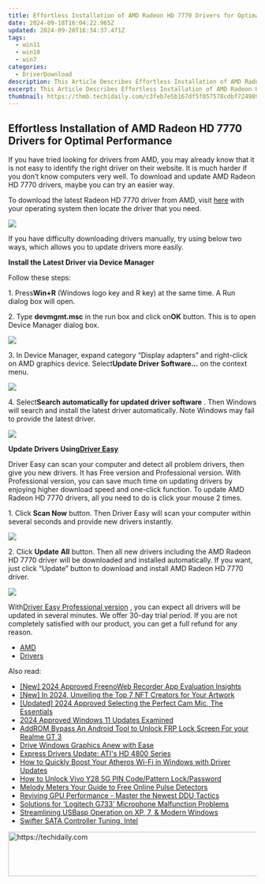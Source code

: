 ```yaml
---
title: Effortless Installation of AMD Radeon HD 7770 Drivers for Optimal Performance
date: 2024-09-18T16:04:22.965Z
updated: 2024-09-20T16:34:37.471Z
tags:
  - win11
  - win10
  - win7
categories:
  - DriverDownload
description: This Article Describes Effortless Installation of AMD Radeon HD 7770 Drivers for Optimal Performance
excerpt: This Article Describes Effortless Installation of AMD Radeon HD 7770 Drivers for Optimal Performance
thumbnail: https://thmb.techidaily.com/c3feb7e5b167df5f057578cdbf724989b5f25148052cd8949359804b1109e7ca.png
---
```


## Effortless Installation of AMD Radeon HD 7770 Drivers for Optimal Performance

If you have tried looking for drivers from AMD, you may already know that it is not easy to identify the right driver on their website. It is much harder if you don’t know computers very well. To download and update AMD Radeon HD 7770 drivers, maybe you can try an easier way.   
  
To download the latest Radeon HD 7770 driver from AMD, visit [here](http://support.amd.com/en-us/download)  with your operating system then locate the driver that you need.   
  
![](https://images.drivereasy.com/wp-content/uploads/2016/12/img_58609d78db84c.jpg) 

  
 If you have difficulty downloading drivers manually, try using below two ways, which allows you to update drivers more easily.  
  
**Install the Latest Driver via Device Manager**   
  
 Follow these steps:  
  
 1\. Press**Win+R** (Windows logo key and R key) at the same time. A Run dialog box will open.  
  
 2\. Type **devmgmt.msc** in the run box and click on**OK** button. This is to open Device Manager dialog box.  
  
![](https://images.drivereasy.com/wp-content/uploads/2016/12/img_584f660f72d5c.png)   
  
 3\. In Device Manager, expand category “Display adapters” and right-click on AMD graphics device. Select**Update Driver Software…** on the context menu.  
  
![](https://images.drivereasy.com/wp-content/uploads/2016/12/img_584f66edb111a.png)   
  
 4\. Select**Search automatically for updated driver software** . Then Windows will search and install the latest driver automatically. Note Windows may fail to provide the latest driver.  
  
![](https://images.drivereasy.com/wp-content/uploads/2016/12/img_584f671be8f46.png) 

  
 **Update Drivers Using[Driver Easy](https://tools.techidaily.com/drivereasy/download/)**   
  
 Driver Easy can scan your computer and detect all problem drivers, then give you new drivers. It has Free version and Professional version. With Professional version, you can save much time on updating drivers by enjoying higher download speed and one-click function.  To update AMD Radeon HD 7770 drivers, all you need to do is click your mouse 2 times.   
  
1\. Click **Scan Now**  button. Then Driver Easy will scan your computer within several seconds and provide new drivers instantly.   
  
![](https://images.drivereasy.com/wp-content/uploads/2017/04/img_58f0968c5a491.png) 
  
  
2\. Click **Update**  **All** button. Then all new drivers including the AMD Radeon HD 7770 driver will be downloaded and installed automatically. If you want, just click “Update” button to download and install AMD Radeon HD 7770 driver.   
  
![](https://images.drivereasy.com/wp-content/uploads/2017/04/img_58f09789ed3fd.jpg) 

  
 With[Driver Easy Professional version](https://tools.techidaily.com/drivereasy/download/) , you can expect all drivers will be updated in several minutes. We offer 30-day trial period. If you are not completely satisfied with our product, you can get a full refund for any reason. 

* [AMD](https://tools.techidaily.com/drivereasy/download/)
* [Drivers](https://tools.techidaily.com/drivereasy/download/)

<ins class="adsbygoogle"
     style="display:block"
     data-ad-format="autorelaxed"
     data-ad-client="ca-pub-7571918770474297"
     data-ad-slot="1223367746"></ins>

<ins class="adsbygoogle"
     style="display:block"
     data-ad-client="ca-pub-7571918770474297"
     data-ad-slot="8358498916"
     data-ad-format="auto"
     data-full-width-responsive="true"></ins>

<span class="atpl-alsoreadstyle">Also read:</span>
<div><ul>
<li><a href="https://on-screen-recording.techidaily.com/new-2024-approved-freenoweb-recorder-app-evaluation-insights/"><u>[New] 2024 Approved FreenoWeb Recorder App Evaluation Insights</u></a></li>
<li><a href="https://fox-helps.techidaily.com/new-in-2024-unveiling-the-top-7-nft-creators-for-your-artwork/"><u>[New] In 2024, Unveiling the Top 7 NFT Creators for Your Artwork</u></a></li>
<li><a href="https://fox-links.techidaily.com/updated-2024-approved-selecting-the-perfect-cam-mic-the-essentials/"><u>[Updated] 2024 Approved Selecting the Perfect Cam Mic, The Essentials</u></a></li>
<li><a href="https://fox-boxes.techidaily.com/2024-approved-windows-11-updates-examined/"><u>2024 Approved Windows 11 Updates Examined</u></a></li>
<li><a href="https://android-frp.techidaily.com/addrom-bypass-an-android-tool-to-unlock-frp-lock-screen-for-your-realme-gt-3-by-drfone-android/"><u>AddROM Bypass An Android Tool to Unlock FRP Lock Screen For your Realme GT 3</u></a></li>
<li><a href="https://driver-install.techidaily.com/drive-windows-graphics-anew-with-ease/"><u>Drive Windows Graphics Anew with Ease</u></a></li>
<li><a href="https://driver-install.techidaily.com/express-drivers-update-atis-hd-4800-series/"><u>Express Drivers Update: ATI's HD 4800 Series</u></a></li>
<li><a href="https://driver-install.techidaily.com/how-to-quickly-boost-your-atheros-wi-fi-in-windows-with-driver-updates/"><u>How to Quickly Boost Your Atheros Wi-Fi in Windows with Driver Updates</u></a></li>
<li><a href="https://unlock-android.techidaily.com/how-to-unlock-vivo-y28-5g-pin-codepattern-lockpassword-by-drfone-android/"><u>How to Unlock Vivo Y28 5G PIN Code/Pattern Lock/Password</u></a></li>
<li><a href="https://fox-access.techidaily.com/melody-meters-your-guide-to-free-online-pulse-detectors/"><u>Melody Meters Your Guide to Free Online Pulse Detectors</u></a></li>
<li><a href="https://driver-install.techidaily.com/reviving-gpu-performance-master-the-newest-ddu-tactics/"><u>Reviving GPU Performance - Master the Newest DDU Tactics</u></a></li>
<li><a href="https://sound-issues.techidaily.com/solutions-for-logitech-g733-microphone-malfunction-problems/"><u>Solutions for 'Logitech G733' Microphone Malfunction Problems</u></a></li>
<li><a href="https://driver-install.techidaily.com/streamlining-usbasp-operation-on-xp-7-and-modern-windows/"><u>Streamlining USBasp Operation on XP, 7, & Modern Windows</u></a></li>
<li><a href="https://driver-install.techidaily.com/swifter-sata-controller-tuning-intel/"><u>Swifter SATA Controller Tuning, Intel</u></a></li>
</ul></div>

<!-- affiliate ads begin -->
<a href="https://unicoeye.pxf.io/c/5597632/2134493/18498" target="_top" id="2134493">
  <img src="//a.impactradius-go.com/display-ad/18498-2134493" border="0" alt="https://techidaily.com" width="728" height="90"/>
</a>
<img height="0" width="0" src="https://unicoeye.pxf.io/i/5597632/2134493/18498" style="position:absolute;visibility:hidden;" border="0" />
<!-- affiliate ads end -->

